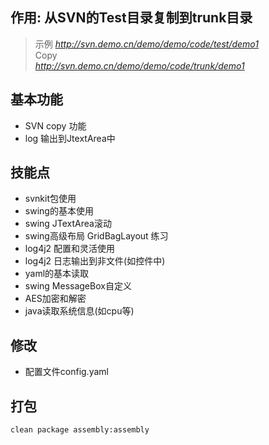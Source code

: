 ## 作用: 从SVN的Test目录复制到trunk目录

>示例
*http://svn.demo.cn/demo/demo/code/test/demo1*  
Copy  
*http://svn.demo.cn/demo/demo/code/trunk/demo1*

## 基本功能

* SVN copy 功能
* log 输出到JtextArea中

## 技能点

* svnkit包使用
* swing的基本使用
* swing JTextArea滚动
* swing高级布局  GridBagLayout 练习
* log4j2 配置和灵活使用
* log4j2 日志输出到非文件(如控件中)
* yaml的基本读取
* swing MessageBox自定义
* AES加密和解密
* java读取系统信息(如cpu等)

## 修改
* 配置文件config.yaml

## 打包

```
clean package assembly:assembly
```

